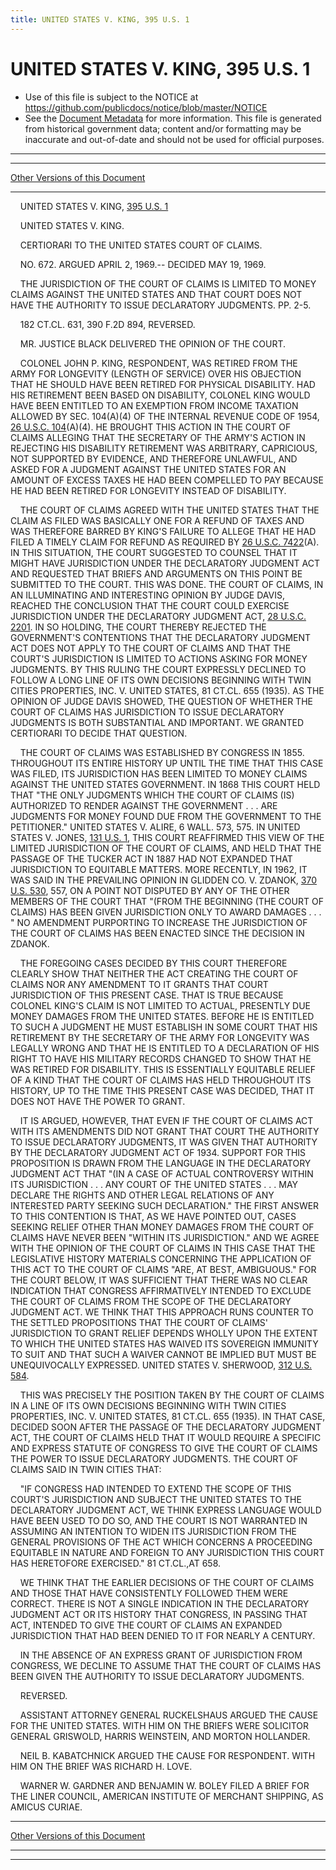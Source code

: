 ```yaml
---
title: UNITED STATES V. KING, 395 U.S. 1
---
```


# UNITED STATES V. KING, 395 U.S. 1

* Use of this file is subject to the NOTICE at https://github.com/publicdocs/notice/blob/master/NOTICE
* See the [Document Metadata](../../../index.md) for more information.
  This file is generated from historical government data; content and/or formatting may be inaccurate and out-of-date and should not be used for official purposes.

----------
----------

[Other Versions of this Document](https://publicdocs.github.io/go/links?ns=uslm-x&ref=%2Fus%2Fcourts%2Fscotus%2FusReporter%2F395%2F1)

----------

    UNITED STATES V. KING, [395 U.S. 1][/us/courts/scotus/usReporter/395/1]

    UNITED STATES V. KING.

    CERTIORARI TO THE UNITED STATES COURT OF CLAIMS.

    NO. 672.  ARGUED APRIL 2, 1969.-- DECIDED MAY 19, 1969.

    THE JURISDICTION OF THE COURT OF CLAIMS IS LIMITED TO MONEY CLAIMS AGAINST THE UNITED STATES AND THAT COURT DOES NOT HAVE THE AUTHORITY TO ISSUE DECLARATORY JUDGMENTS.  PP. 2-5.

    182 CT.CL. 631, 390 F.2D 894, REVERSED.

    MR. JUSTICE BLACK DELIVERED THE OPINION OF THE COURT.

    COLONEL JOHN P. KING, RESPONDENT, WAS RETIRED FROM THE ARMY FOR LONGEVITY (LENGTH OF SERVICE) OVER HIS OBJECTION THAT HE SHOULD HAVE BEEN RETIRED FOR PHYSICAL DISABILITY.  HAD HIS RETIREMENT BEEN BASED ON DISABILITY, COLONEL KING WOULD HAVE BEEN ENTITLED TO AN EXEMPTION FROM INCOME TAXATION ALLOWED BY SEC. 104(A)(4) OF THE INTERNAL REVENUE CODE OF 1954, [26 U.S.C. 104][/us/usc/t26/s104](A)(4).  HE BROUGHT THIS ACTION IN THE COURT OF CLAIMS ALLEGING THAT THE SECRETARY OF THE ARMY'S ACTION IN REJECTING HIS DISABILITY RETIREMENT WAS ARBITRARY, CAPRICIOUS, NOT SUPPORTED BY EVIDENCE, AND THEREFORE UNLAWFUL, AND ASKED FOR A JUDGMENT AGAINST THE UNITED STATES FOR AN AMOUNT OF EXCESS TAXES HE HAD BEEN COMPELLED TO PAY BECAUSE HE HAD BEEN RETIRED FOR LONGEVITY INSTEAD OF DISABILITY.

    THE COURT OF CLAIMS AGREED WITH THE UNITED STATES THAT THE CLAIM AS FILED WAS BASICALLY ONE FOR A REFUND OF TAXES AND WAS THEREFORE BARRED BY KING'S FAILURE TO ALLEGE THAT HE HAD FILED A TIMELY CLAIM FOR REFUND AS REQUIRED BY [26 U.S.C. 7422][/us/usc/t26/s7422](A).  IN THIS SITUATION, THE COURT SUGGESTED TO COUNSEL THAT IT MIGHT HAVE JURISDICTION UNDER THE DECLARATORY JUDGMENT ACT AND REQUESTED THAT BRIEFS AND ARGUMENTS ON THIS POINT BE SUBMITTED TO THE COURT.  THIS WAS DONE.  THE COURT OF CLAIMS, IN AN ILLUMINATING AND INTERESTING OPINION BY JUDGE DAVIS, REACHED THE CONCLUSION THAT THE COURT COULD EXERCISE JURISDICTION UNDER THE DECLARATORY JUDGMENT ACT, [28 U.S.C. 2201][/us/usc/t28/s2201].  IN SO HOLDING, THE COURT THEREBY REJECTED THE GOVERNMENT'S CONTENTIONS THAT THE DECLARATORY JUDGMENT ACT DOES NOT APPLY TO THE COURT OF CLAIMS AND THAT THE COURT'S JURISDICTION IS LIMITED TO ACTIONS ASKING FOR MONEY JUDGMENTS.  BY THIS RULING THE COURT EXPRESSLY DECLINED TO FOLLOW A LONG LINE OF ITS OWN DECISIONS BEGINNING WITH TWIN CITIES PROPERTIES, INC. V. UNITED STATES, 81 CT.CL. 655 (1935).  AS THE OPINION OF JUDGE DAVIS SHOWED, THE QUESTION OF WHETHER THE COURT OF CLAIMS HAS JURISDICTION TO ISSUE DECLARATORY JUDGMENTS IS BOTH SUBSTANTIAL AND IMPORTANT.  WE GRANTED CERTIORARI TO DECIDE THAT QUESTION.

    THE COURT OF CLAIMS WAS ESTABLISHED BY CONGRESS IN 1855.  THROUGHOUT ITS ENTIRE HISTORY UP UNTIL THE TIME THAT THIS CASE WAS FILED, ITS JURISDICTION HAS BEEN LIMITED TO MONEY CLAIMS AGAINST THE UNITED STATES GOVERNMENT.  IN 1868 THIS COURT HELD THAT "THE ONLY JUDGMENTS WHICH THE COURT OF CLAIMS (IS) AUTHORIZED TO RENDER AGAINST THE GOVERNMENT . . . ARE JUDGMENTS FOR MONEY FOUND DUE FROM THE GOVERNMENT TO THE PETITIONER."  UNITED STATES V. ALIRE, 6 WALL.  573, 575.  IN UNITED STATES V. JONES, [131 U.S. 1][/us/courts/scotus/usReporter/131/1], THIS COURT REAFFIRMED THIS VIEW OF THE LIMITED JURISDICTION OF THE COURT OF CLAIMS, AND HELD THAT THE PASSAGE OF THE TUCKER ACT IN 1887 HAD NOT EXPANDED THAT JURISDICTION TO EQUITABLE MATTERS.  MORE RECENTLY, IN 1962, IT WAS SAID IN THE PREVAILING OPINION IN GLIDDEN CO. V. ZDANOK, [370 U.S. 530][/us/courts/scotus/usReporter/370/530], 557, ON A POINT NOT DISPUTED BY ANY OF THE OTHER MEMBERS OF THE COURT THAT "(FROM THE BEGINNING (THE COURT OF CLAIMS) HAS BEEN GIVEN JURISDICTION ONLY TO AWARD DAMAGES . . . " NO AMENDMENT PURPORTING TO INCREASE THE JURISDICTION OF THE COURT OF CLAIMS HAS BEEN ENACTED SINCE THE DECISION IN ZDANOK.

    THE FOREGOING CASES DECIDED BY THIS COURT THEREFORE CLEARLY SHOW THAT NEITHER THE ACT CREATING THE COURT OF CLAIMS NOR ANY AMENDMENT TO IT GRANTS THAT COURT JURISDICTION OF THIS PRESENT CASE.  THAT IS TRUE BECAUSE COLONEL KING'S CLAIM IS NOT LIMITED TO ACTUAL, PRESENTLY DUE MONEY DAMAGES FROM THE UNITED STATES.  BEFORE HE IS ENTITLED TO SUCH A JUDGMENT HE MUST ESTABLISH IN SOME COURT THAT HIS RETIREMENT BY THE SECRETARY OF THE ARMY FOR LONGEVITY WAS LEGALLY WRONG AND THAT HE IS ENTITLED TO A DECLARATION OF HIS RIGHT TO HAVE HIS MILITARY RECORDS CHANGED TO SHOW THAT HE WAS RETIRED FOR DISABILITY.  THIS IS ESSENTIALLY EQUITABLE RELIEF OF A KIND THAT THE COURT OF CLAIMS HAS HELD THROUGHOUT ITS HISTORY, UP TO THE TIME THIS PRESENT CASE WAS DECIDED, THAT IT DOES NOT HAVE THE POWER TO GRANT.

    IT IS ARGUED, HOWEVER, THAT EVEN IF THE COURT OF CLAIMS ACT WITH ITS AMENDMENTS DID NOT GRANT THAT COURT THE AUTHORITY TO ISSUE DECLARATORY JUDGMENTS, IT WAS GIVEN THAT AUTHORITY BY THE DECLARATORY JUDGMENT ACT OF 1934.  SUPPORT FOR THIS PROPOSITION IS DRAWN FROM THE LANGUAGE IN THE DECLARATORY JUDGMENT ACT THAT "(IN A CASE OF ACTUAL CONTROVERSY WITHIN ITS JURISDICTION . . . ANY COURT OF THE UNITED STATES . . . MAY DECLARE THE RIGHTS AND OTHER LEGAL RELATIONS OF ANY INTERESTED PARTY SEEKING SUCH DECLARATION."  THE FIRST ANSWER TO THIS CONTENTION IS THAT, AS WE HAVE POINTED OUT, CASES SEEKING RELIEF OTHER THAN MONEY DAMAGES FROM THE COURT OF CLAIMS HAVE NEVER BEEN "WITHIN ITS JURISDICTION."  AND WE AGREE WITH THE OPINION OF THE COURT OF CLAIMS IN THIS CASE THAT THE LEGISLATIVE HISTORY MATERIALS CONCERNING THE APPLICATION OF THIS ACT TO THE COURT OF CLAIMS "ARE, AT BEST, AMBIGUOUS."  FOR THE COURT BELOW, IT WAS SUFFICIENT THAT THERE WAS NO CLEAR INDICATION THAT CONGRESS AFFIRMATIVELY INTENDED TO EXCLUDE THE COURT OF CLAIMS FROM THE SCOPE OF THE DECLARATORY JUDGMENT ACT.  WE THINK THAT THIS APPROACH RUNS COUNTER TO THE SETTLED PROPOSITIONS THAT THE COURT OF CLAIMS' JURISDICTION TO GRANT RELIEF DEPENDS WHOLLY UPON THE EXTENT TO WHICH THE UNITED STATES HAS WAIVED ITS SOVEREIGN IMMUNITY TO SUIT AND THAT SUCH A WAIVER CANNOT BE IMPLIED BUT MUST BE UNEQUIVOCALLY EXPRESSED.  UNITED STATES V. SHERWOOD, [312 U.S. 584][/us/courts/scotus/usReporter/312/584].

    THIS WAS PRECISELY THE POSITION TAKEN BY THE COURT OF CLAIMS IN A LINE OF ITS OWN DECISIONS BEGINNING WITH TWIN CITIES PROPERTIES, INC. V. UNITED STATES, 81 CT.CL. 655 (1935).  IN THAT CASE, DECIDED SOON AFTER THE PASSAGE OF THE DECLARATORY JUDGMENT ACT, THE COURT OF CLAIMS HELD THAT IT WOULD REQUIRE A SPECIFIC AND EXPRESS STATUTE OF CONGRESS TO GIVE THE COURT OF CLAIMS THE POWER TO ISSUE DECLARATORY JUDGMENTS.  THE COURT OF CLAIMS SAID IN TWIN CITIES THAT:

    "IF CONGRESS HAD INTENDED TO EXTEND THE SCOPE OF THIS COURT'S JURISDICTION AND SUBJECT THE UNITED STATES TO THE DECLARATORY JUDGMENT ACT, WE THINK EXPRESS LANGUAGE WOULD HAVE BEEN USED TO DO SO, AND THE COURT IS NOT WARRANTED IN ASSUMING AN INTENTION TO WIDEN ITS JURISDICTION FROM THE GENERAL PROVISIONS OF THE ACT WHICH CONCERNS A PROCEEDING EQUITABLE IN NATURE AND FOREIGN TO ANY JURISDICTION THIS COURT HAS HERETOFORE EXERCISED."  81 CT.CL.,AT 658.

    WE THINK THAT THE EARLIER DECISIONS OF THE COURT OF CLAIMS AND THOSE THAT HAVE CONSISTENTLY FOLLOWED THEM WERE CORRECT.  THERE IS NOT A SINGLE INDICATION IN THE DECLARATORY JUDGMENT ACT OR ITS HISTORY THAT CONGRESS, IN PASSING THAT ACT, INTENDED TO GIVE THE COURT OF CLAIMS AN EXPANDED JURISDICTION THAT HAD BEEN DENIED TO IT FOR NEARLY A CENTURY.

    IN THE ABSENCE OF AN EXPRESS GRANT OF JURISDICTION FROM CONGRESS, WE DECLINE TO ASSUME THAT THE COURT OF CLAIMS HAS BEEN GIVEN THE AUTHORITY TO ISSUE DECLARATORY JUDGMENTS.

    REVERSED.

    ASSISTANT ATTORNEY GENERAL RUCKELSHAUS ARGUED THE CAUSE FOR THE UNITED STATES.  WITH HIM ON THE BRIEFS WERE SOLICITOR GENERAL GRISWOLD, HARRIS WEINSTEIN, AND MORTON HOLLANDER.

    NEIL B. KABATCHNICK ARGUED THE CAUSE FOR RESPONDENT.  WITH HIM ON THE BRIEF WAS RICHARD H. LOVE.

    WARNER W. GARDNER AND BENJAMIN W. BOLEY FILED A BRIEF FOR THE LINER COUNCIL, AMERICAN INSTITUTE OF MERCHANT SHIPPING, AS AMICUS CURIAE.

----------

[Other Versions of this Document](https://publicdocs.github.io/go/links?ns=uslm-x&ref=%2Fus%2Fcourts%2Fscotus%2FusReporter%2F395%2F1)

----------
----------

[/us/courts/scotus/usReporter/395/1]: https://publicdocs.github.io/go/links?ns=uslm-x&ref=%2Fus%2Fcourts%2Fscotus%2FusReporter%2F395%2F1
[/us/usc/t26/s104]: https://publicdocs.github.io/go/links?ns=uslm&ref=%2Fus%2Fusc%2Ft26%2Fs104
[/us/usc/t26/s7422]: https://publicdocs.github.io/go/links?ns=uslm&ref=%2Fus%2Fusc%2Ft26%2Fs7422
[/us/usc/t28/s2201]: https://publicdocs.github.io/go/links?ns=uslm&ref=%2Fus%2Fusc%2Ft28%2Fs2201
[/us/courts/scotus/usReporter/131/1]: https://publicdocs.github.io/go/links?ns=uslm-x&ref=%2Fus%2Fcourts%2Fscotus%2FusReporter%2F131%2F1
[/us/courts/scotus/usReporter/370/530]: https://publicdocs.github.io/go/links?ns=uslm-x&ref=%2Fus%2Fcourts%2Fscotus%2FusReporter%2F370%2F530
[/us/courts/scotus/usReporter/312/584]: https://publicdocs.github.io/go/links?ns=uslm-x&ref=%2Fus%2Fcourts%2Fscotus%2FusReporter%2F312%2F584


